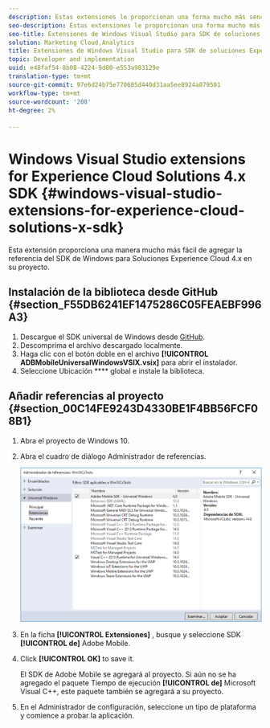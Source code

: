 ```yaml
---
description: Estas extensiones le proporcionan una forma mucho más sencilla de agregar la referencia del SDK de Windows para Soluciones Experience Cloud 4.x en su proyecto.
seo-description: Estas extensiones le proporcionan una forma mucho más sencilla de agregar la referencia del SDK de Windows para Soluciones Experience Cloud 4.x en su proyecto.
seo-title: Extensiones de Windows Visual Studio para SDK de soluciones Experience Cloud 4.x
solution: Marketing Cloud,Analytics
title: Extensiones de Windows Visual Studio para SDK de soluciones Experience Cloud 4.x
topic: Developer and implementation
uuid: e48faf54-8b08-4224-9d80-e553a983129e
translation-type: tm+mt
source-git-commit: 97e6d24b75e770685d440d31aa5ee8924a079501
workflow-type: tm+mt
source-wordcount: '208'
ht-degree: 2%

---
```



# Windows Visual Studio extensions for Experience Cloud Solutions 4.x SDK {#windows-visual-studio-extensions-for-experience-cloud-solutions-x-sdk}

Esta extensión proporciona una manera mucho más fácil de agregar la referencia del SDK de Windows para Soluciones Experience Cloud 4.x en su proyecto.

## Instalación de la biblioteca desde GitHub {#section_F55DB6241EF1475286C05FEAEBF996A3}

1. Descargue el SDK universal de Windows desde [GitHub](https://github.com/Adobe-Marketing-Cloud/mobile-services/releases).
1. Descomprima el archivo descargado localmente.
1. Haga clic con el botón doble en el archivo **[!UICONTROL ADBMobileUniversalWindowsVSIX.vsix]** para abrir el instalador.
1. Seleccione Ubicación **** global e instale la biblioteca.

## Añadir referencias al proyecto {#section_00C14FE9243D4330BE1F4BB56FCF08B1}

1. Abra el proyecto de Windows 10.
1. Abra el cuadro de diálogo Administrador de referencias.

   ![](assets/ref_manager.png)

1. En la ficha **[!UICONTROL Extensiones]** , busque y seleccione SDK **[!UICONTROL de]** Adobe Mobile.
1. Click **[!UICONTROL OK]** to save it.

   El SDK de Adobe Mobile se agregará al proyecto. Si aún no se ha agregado el paquete Tiempo de ejecución **[!UICONTROL de]** Microsoft Visual C++, este paquete también se agregará a su proyecto.

1. En el Administrador de configuración, seleccione un tipo de plataforma y comience a probar la aplicación.

